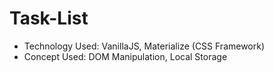 # Task-List
* Technology Used: VanillaJS, Materialize (CSS Framework)
* Concept Used: DOM Manipulation, Local Storage
